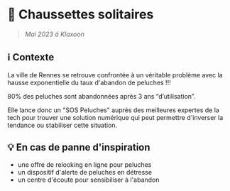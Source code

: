 # 🧦 Chaussettes solitaires 
> *Mai 2023 à Klaxoon*

## ℹ️ Contexte
La ville de Rennes se retrouve confrontée à un véritable problème avec la hausse exponentielle du taux d'abandon de peluches !!!

80% des peluches sont abandonnées après 3 ans “d’utilisation”.

Elle lance donc un "SOS Peluches" auprès des meilleures expertes de la tech pour trouver une solution numérique qui peut permettre d'inverser la tendance ou stabiliser cette situation.

## 💡 En cas de panne d'inspiration
- une offre de relooking en ligne pour peluches
- un dispositif d'alerte de peluches en détresse
- un centre d'écoute pour sensibiliser à l'abandon